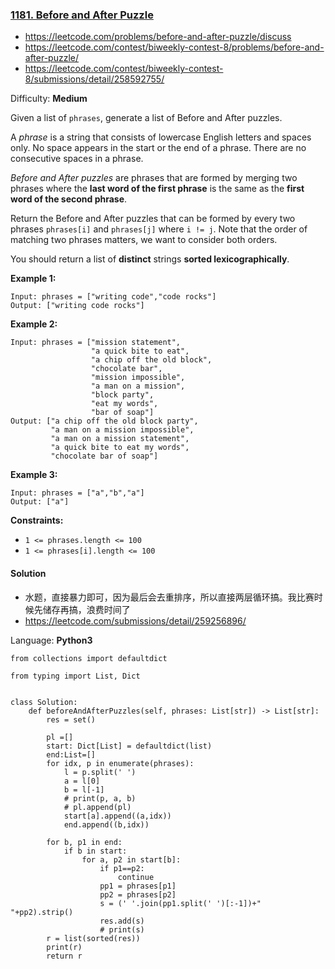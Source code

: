 ### [1181\. Before and After Puzzle](https://leetcode.com/contest/biweekly-contest-8/problems/before-and-after-puzzle/)
- https://leetcode.com/problems/before-and-after-puzzle/discuss
- https://leetcode.com/contest/biweekly-contest-8/problems/before-and-after-puzzle/ 
- https://leetcode.com/contest/biweekly-contest-8/submissions/detail/258592755/

Difficulty: **Medium**

Given a list of `phrases`, generate a list of Before and After puzzles.

A _phrase_ is a string that consists of lowercase English letters and spaces only. No space appears in the start or the end of a phrase. There are no consecutive spaces in a phrase.

_Before and After puzzles_ are phrases that are formed by merging two phrases where the **last word of the first phrase** is the same as the **first word of the second phrase**.

Return the Before and After puzzles that can be formed by every two phrases `phrases[i]` and `phrases[j]` where `i != j`. Note that the order of matching two phrases matters, we want to consider both orders.

You should return a list of **distinct** strings **sorted lexicographically**.

**Example 1:**

```
Input: phrases = ["writing code","code rocks"]
Output: ["writing code rocks"]
```

**Example 2:**

```
Input: phrases = ["mission statement",
                  "a quick bite to eat",
                  "a chip off the old block",
                  "chocolate bar",
                  "mission impossible",
                  "a man on a mission",
                  "block party",
                  "eat my words",
                  "bar of soap"]
Output: ["a chip off the old block party",
         "a man on a mission impossible",
         "a man on a mission statement",
         "a quick bite to eat my words",
         "chocolate bar of soap"]
```

**Example 3:**

```
Input: phrases = ["a","b","a"]
Output: ["a"]
```

**Constraints:**

*   `1 <= phrases.length <= 100`
*   `1 <= phrases[i].length <= 100`

#### Solution
- 水题，直接暴力即可，因为最后会去重排序，所以直接两层循环搞。我比赛时候先储存再搞，浪费时间了
- https://leetcode.com/submissions/detail/259256896/

Language: **Python3**

```python3
from collections import defaultdict
​
from typing import List, Dict
​
​
class Solution:
    def beforeAndAfterPuzzles(self, phrases: List[str]) -> List[str]:
        res = set()
​
        pl =[]
        start: Dict[List] = defaultdict(list)
        end:List=[]
        for idx, p in enumerate(phrases):
            l = p.split(' ')
            a = l[0]
            b = l[-1]
            # print(p, a, b)
            # pl.append(pl)
            start[a].append((a,idx))
            end.append((b,idx))
​
        for b, p1 in end:
            if b in start:
                for a, p2 in start[b]:
                    if p1==p2:
                        continue
                    pp1 = phrases[p1]
                    pp2 = phrases[p2]
                    s = (' '.join(pp1.split(' ')[:-1])+" "+pp2).strip()
                    res.add(s)
                    # print(s)
        r = list(sorted(res))
        print(r)
        return r
```